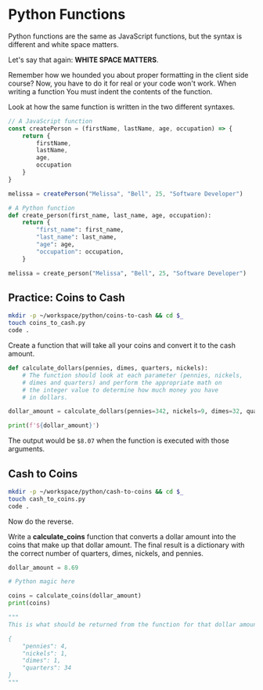 # Python Functions

Python functions are the same as JavaScript functions, but the syntax is different and white space matters.

Let's say that again: **WHITE SPACE MATTERS**.

Remember how we hounded you about proper formatting in the client side course? Now, you have to do it for real or your code won't work. When writing a function You must indent the contents of the function.

Look at how the same function is written in the two different syntaxes.

```js
// A JavaScript function
const createPerson = (firstName, lastName, age, occupation) => {
    return {
        firstName,
        lastName,
        age,
        occupation
    }
}

melissa = createPerson("Melissa", "Bell", 25, "Software Developer")
```

```py
# A Python function
def create_person(first_name, last_name, age, occupation):
    return {
        "first_name": first_name,
        "last_name": last_name,
        "age": age,
        "occupation": occupation,
    }

melissa = create_person("Melissa", "Bell", 25, "Software Developer")
```

## Practice: Coins to Cash

```sh
mkdir -p ~/workspace/python/coins-to-cash && cd $_
touch coins_to_cash.py
code .
```

Create a function that will take all your coins and convert it to the cash amount.

```python
def calculate_dollars(pennies, dimes, quarters, nickels):
    # The function should look at each parameter (pennies, nickels,
    # dimes and quarters) and perform the appropriate math on
    # the integer value to determine how much money you have
    # in dollars.

dollar_amount = calculate_dollars(pennies=342, nickels=9, dimes=32, quarters=4)

print(f'${dollar_amount}')
```

The output would be `$8.07` when the function is executed with those arguments.

## Cash to Coins

```sh
mkdir -p ~/workspace/python/cash-to-coins && cd $_
touch cash_to_coins.py
code .
```

Now do the reverse.

Write a **calculate_coins** function that converts a dollar amount into the coins that make up that dollar amount. The final result is a dictionary with the correct number of quarters, dimes, nickels, and pennies.

```py
dollar_amount = 8.69

# Python magic here

coins = calculate_coins(dollar_amount)
print(coins)

"""
This is what should be returned from the function for that dollar amount

{
    "pennies": 4,
    "nickels": 1,
    "dimes": 1,
    "quarters": 34
}
"""
```

